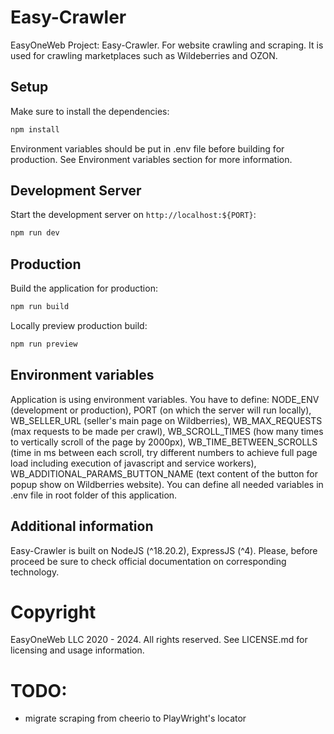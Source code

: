 # Easy-Crawler
EasyOneWeb Project: Easy-Crawler. For website crawling and scraping. It is used for crawling marketplaces such as Wildeberries and OZON.

## Setup

Make sure to install the dependencies:

```bash
npm install
```

Environment variables should be put in .env file before building for production. See Environment variables section for more information.

## Development Server

Start the development server on `http://localhost:${PORT}`:

```bash
npm run dev
```

## Production

Build the application for production:

```bash
npm run build
```

Locally preview production build:

```bash
npm run preview
```

## Environment variables

Application is using environment variables. You have to define: NODE_ENV (development or production), PORT (on which the server will run locally), WB_SELLER_URL (seller's main page on Wildberries), WB_MAX_REQUESTS (max requests to be made per crawl), WB_SCROLL_TIMES (how many times to vertically scroll of the page by 2000px), WB_TIME_BETWEEN_SCROLLS (time in ms between each scroll, try different numbers to achieve full page load including execution of javascript and service workers), WB_ADDITIONAL_PARAMS_BUTTON_NAME (text content of the button for popup show on Wildberries website). You can define all needed variables in .env file in root folder of this application.

## Additional information

Easy-Crawler is built on NodeJS (^18.20.2), ExpressJS (^4). Please, before proceed be sure to check official documentation on corresponding technology.

# Copyright

EasyOneWeb LLC 2020 - 2024. All rights reserved. See LICENSE.md for licensing and usage information.

# TODO:
- migrate scraping from cheerio to PlayWright's locator
